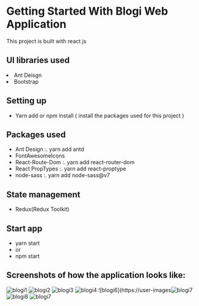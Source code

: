 # Getting Started With Blogi Web Application
<p>This project is built with react js</p>

## UI libraries used
<li>Ant Deisgn</li>
<li>Bootstrap</li>

## Setting up
 - Yarn add or npm install ( install the packages used for this project )

## Packages used
 - Ant Design :. yarn add antd
 - FontAwesomeIcons
 - React-Route-Dom :. yarn add react-router-dom
 - React PropTypes :. yarn add react-proptype
 - node-sass :. yarn add node-sass@v7

## State management
 - Redux(Redux Toolkit)


## Start app
- yarn start
-  or
-  npm start

## Screenshots of how the application looks like:
![blogi1](https://user-images.githubusercontent.com/36868807/153518971-0bb9304d-238d-4c9b-a57a-4d0351c09e44.png)
![blogi2](https://user-images.githubusercontent.com/36868807/153518981-36f99e46-aa40-4b17-a935-648094a10440.png)
![blogi3](https://user-images.githubusercontent.com/36868807/153518985-581d74a8-20ba-42a6-927d-c6f90a3d7990.png)
![blogi4](https://user-images.githubusercontent.com/36868807/153518992-3516384c-99fa-409a-90f9-480c992386a6.png)
![blogi6](https://user-images![blogi7](https://user-images.githubusercontent.com/36868807/153519218-952660ac-75bc-4e16-9132-e0fef2efd35d.png)
![blogi8](https://user-images.githubusercontent.com/36868807/153519223-d17e4e5e-9f65-406e-bb48-f76db176df4f.png)
![blogi7](https://user-images.githubusercontent.com/36868807/153519324-b050b18b-72c6-40ae-9910-07fe1ad46441.png)
